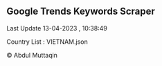 

## Google Trends Keywords Scraper 
 
Last Update 13-04-2023 , 10:38:49

Country List :
VIETNAM.json



© Abdul Muttaqin 
